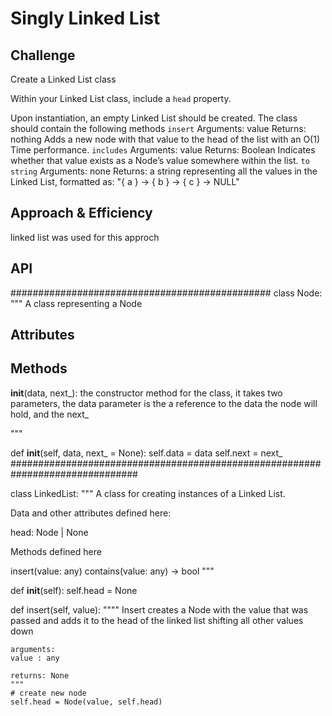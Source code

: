 
# Singly Linked List
<!-- Short summary or background information -->

## Challenge
<!-- Description of the challenge -->
Create a Linked List class

Within your Linked List class, include a `head` property.

Upon instantiation, an empty Linked List should be created.
The class should contain the following methods
`insert`
Arguments: value
Returns: nothing
Adds a new node with that value to the head of the list with an O(1) Time performance.
`includes`
Arguments: value
Returns: Boolean
Indicates whether that value exists as a Node’s value somewhere within the list.
`to string`
Arguments: none
Returns: a string representing all the values in the Linked List, formatted as:
"{ a } -> { b } -> { c } -> NULL"

## Approach & Efficiency
<!-- What approach did you take? Why? What is the Big O space/time for this approach? -->
  linked list was used for this approch 
## API
<!-- Description of each method publicly available to your Linked List -->

###############################################
class Node:
  """
  A class representing a Node

  Attributes
  ----------


  Methods
  -------
  __init__(data, next_):
      the constructor method for the class, it takes two parameters, the data parameter is the a reference to the data the node will hold, and the next_ 

  """

  def __init__(self, data, next_ = None):
    self.data = data
    self.next = next_
###############################################################################

class LinkedList:
  """
  A class for creating instances of a Linked List.
  
  Data and other attributes defined here:
  
  head: Node | None

  Methods defined here

  insert(value: any)
  contains(value: any) -> bool
  """

  def __init__(self):
    self.head = None

  def insert(self, value):
    """"
    Insert creates a Node with the value that was passed and adds
    it to the head of the linked list shifting all other values down

    arguments:
    value : any

    returns: None
    """
    # create new node
    self.head = Node(value, self.head)  

